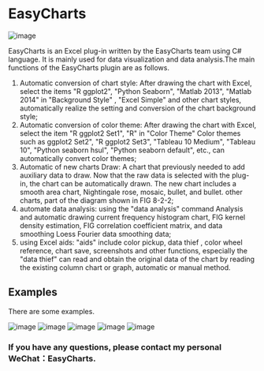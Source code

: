 # EasyCharts

![image](https://github.com/EasyChart/EasyCharts/blob/master/Pics/UI.png)

EasyCharts is an Excel plug-in written by the EasyCharts team using C# language. It is mainly used for data visualization and data analysis.The main functions of the EasyCharts plugin are as follows. 

1. Automatic conversion of chart style: After drawing the chart with Excel, select the items "R ggplot2", "Python Seaborn", "Matlab 2013", "Matlab 2014" in "Background Style" , "Excel Simple" and other chart styles, automatically realize the setting and conversion of the chart background style; 
2. Automatic conversion of color theme: After drawing the chart with Excel, select the item "R ggplot2 Set1", "R" in "Color Theme" Color themes such as ggplot2 Set2", "R ggplot2 Set3", "Tableau 10 Medium", "Tableau 10", "Python seaborn hsul", "Python seaborn default", etc., can automatically convert color themes; 
3. Automatic of new charts Draw: A chart that previously needed to add auxiliary data to draw. Now that the raw data is selected with the plug-in, the chart can be automatically drawn. The new chart includes a smooth area chart, Nightingale rose, mosaic, bullet, and bullet. other charts, part of the diagram shown in FIG 8-2-2; 
4. automate data analysis: using the "data analysis" command Analysis and automatic drawing current frequency histogram chart, FIG kernel density estimation, FIG correlation coefficient matrix, and data smoothing Loess Fourier data smoothing data; 
5. using Excel aids: "aids" include color pickup, data thief , color wheel reference, chart save, screenshots and other functions, especially the "data thief" can read and obtain the original data of the chart by reading the existing column chart or graph, automatic or manual method. 

## Examples
There are some examples.

![image](https://github.com/EasyChart/EasyCharts/blob/master/Pics/e1.png)
![image](https://github.com/EasyChart/EasyCharts/blob/master/Pics/e2.png)
![image](https://github.com/EasyChart/EasyCharts/blob/master/Pics/e3.png)
![image](https://github.com/EasyChart/EasyCharts/blob/master/Pics/e4.png)
![image](https://github.com/EasyChart/EasyCharts/blob/master/Pics/e5.png)



### If you have any questions, please contact my personal WeChat：EasyCharts.
